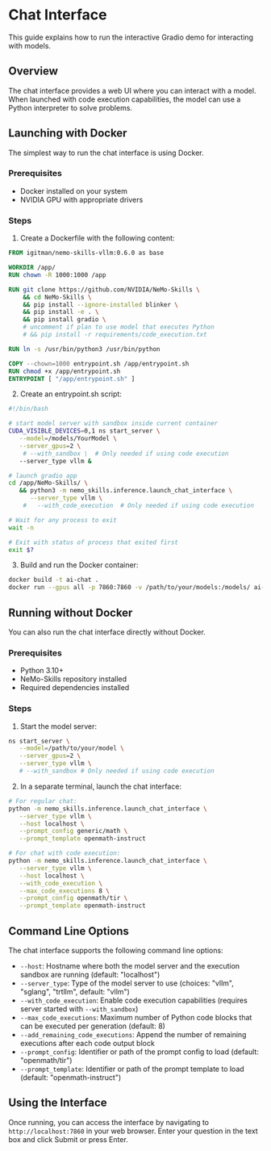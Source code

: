 # Chat Interface

This guide explains how to run the interactive Gradio demo for interacting with models.

## Overview

The chat interface provides a web UI where you can interact with a model. When launched with code execution capabilities, the model can use a Python interpreter to solve problems.

## Launching with Docker

The simplest way to run the chat interface is using Docker.

### Prerequisites

- Docker installed on your system
- NVIDIA GPU with appropriate drivers

### Steps

1. Create a Dockerfile with the following content:

```dockerfile
FROM igitman/nemo-skills-vllm:0.6.0 as base

WORKDIR /app/
RUN chown -R 1000:1000 /app

RUN git clone https://github.com/NVIDIA/NeMo-Skills \
    && cd NeMo-Skills \
    && pip install --ignore-installed blinker \
    && pip install -e . \
    && pip install gradio \
    # uncomment if plan to use model that executes Python
    # && pip install -r requirements/code_execution.txt

RUN ln -s /usr/bin/python3 /usr/bin/python

COPY --chown=1000 entrypoint.sh /app/entrypoint.sh
RUN chmod +x /app/entrypoint.sh
ENTRYPOINT [ "/app/entrypoint.sh" ]
```

2. Create an entrypoint.sh script:

```bash
#!/bin/bash

# start model server with sandbox inside current container
CUDA_VISIBLE_DEVICES=0,1 ns start_server \
   --model=/models/YourModel \
   --server_gpus=2 \
    # --with_sandbox \  # Only needed if using code execution
   --server_type vllm &

# launch gradio app
cd /app/NeMo-Skills/ \
   && python3 -m nemo_skills.inference.launch_chat_interface \
      --server_type vllm \
    #   --with_code_execution  # Only needed if using code execution

# Wait for any process to exit
wait -n

# Exit with status of process that exited first
exit $?
```

3. Build and run the Docker container:

```bash
docker build -t ai-chat .
docker run --gpus all -p 7860:7860 -v /path/to/your/models:/models/ ai-chat
```

## Running without Docker

You can also run the chat interface directly without Docker.

### Prerequisites

- Python 3.10+
- NeMo-Skills repository installed
- Required dependencies installed

### Steps

1. Start the model server:

```bash
ns start_server \
   --model=/path/to/your/model \
   --server_gpus=2 \
   --server_type vllm \
   # --with_sandbox # Only needed if using code execution
```

2. In a separate terminal, launch the chat interface:

```bash
# For regular chat:
python -m nemo_skills.inference.launch_chat_interface \
   --server_type vllm \
   --host localhost \
   --prompt_config generic/math \
   --prompt_template openmath-instruct

# For chat with code execution:
python -m nemo_skills.inference.launch_chat_interface \
   --server_type vllm \
   --host localhost \
   --with_code_execution \
   --max_code_executions 8 \
   --prompt_config openmath/tir \
   --prompt_template openmath-instruct
```

## Command Line Options

The chat interface supports the following command line options:

- `--host`: Hostname where both the model server and the execution sandbox are running (default: "localhost")
- `--server_type`: Type of the model server to use (choices: "vllm", "sglang", "trtllm", default: "vllm")
- `--with_code_execution`: Enable code execution capabilities (requires server started with `--with_sandbox`)
- `--max_code_executions`: Maximum number of Python code blocks that can be executed per generation (default: 8)
- `--add_remaining_code_executions`: Append the number of remaining executions after each code output block
- `--prompt_config`: Identifier or path of the prompt config to load (default: "openmath/tir")
- `--prompt_template`: Identifier or path of the prompt template to load (default: "openmath-instruct")

## Using the Interface

Once running, you can access the interface by navigating to `http://localhost:7860` in your web browser. Enter your question in the text box and click Submit or press Enter.
